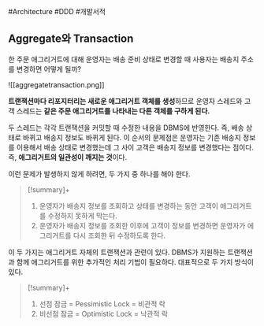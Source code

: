 #Architecture #DDD #개발서적 

## Aggregate와 Transaction
한 주문 애그리거트에 대해 운영자는 배송 준비 상태로 변경할 때 사용자는 배송지 주소를 변경하면 어떻게 될까?

![[aggregatetransaction.png]]

**트랜잭션마다 리포지터리는 새로운 애그리거트 객체를 생성**하므로 운영자 스레드와 고객 스레드는 **같은 주문 애그리거트를 나타내는 다른 객체를 구하게 된다.**

두 스레드는 각각 트랜잭션을 커밋할 때 수정한 내용을 DBMS에 반영한다. 즉, 배송 상태로 바뀌고 배송지 정보도 바뀌게 된다. 이 순서의 문제점은 운영자는 기존 배송지 정보를 이용해서 배송 상태로 변경했는데 그 사이 고객은 배송지 정보를 변경했다는 점이다. 즉, **애그리거트의 일관성이 깨지는 것**이다.

이런 문제가 발생하지 않게 하려면, 두 가지 중 하나를 해야 한다.

> [!summary]+ 
> 1. 운영자가 배송지 정보를 조회하고 상태를 변경하는 동안 고객이 애그리거트를 수정하지 못하게 막는다.
> 2. 운영자가 배송지 정보를 조회한 이후에 고객이 정보를 변경하면 운영자가 에그리거트를 다시 조회한 뒤 수정하도록 한다.

이 두 가지는 애그리거트 자체의 트랜잭션과 관련이 있다. DBMS가 지원하는 트랜잭션과 함께 애그리거트를 위한 추가적인 처리 기법이 필요하다. 대표적으로 두 가지 방식이 있다.

> [!summary]+ 
> 1. 선점 잠금 = Pessimistic Lock = 비관적 락
> 2. 비선점 잠금 = Optimistic Lock = 낙관적 락